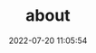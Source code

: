 ---
pageComponent:
  name: Catalogue
  data:
    key: about
title: about
date: 2022-07-20 11:05:54
permalink: /about/
sidebar: false
article: false
comment: false
editLink: false
---